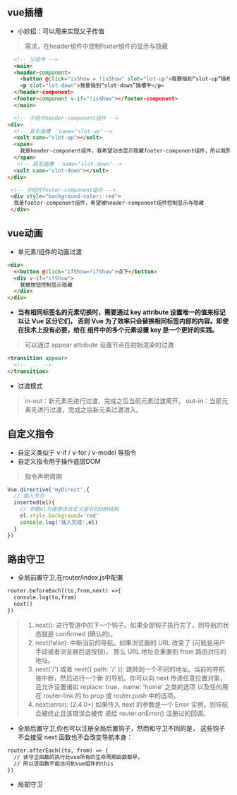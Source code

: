 ## vue插槽
* 小妙招：可以用来实现父子传值  
>需求，在header组件中控制footer组件的显示与隐藏
```html
  <!-- 父组件 -->
  <main>
  <header-component>
    <button @click="isShow = !isShow" slot="lot-up">我要插到“slot-up”插槽中</button>
    <p slot="lot-down">我要插到“slot-down”插槽中</p>
  </header-component>
  <footer-component v-if="!isShow"></footer-component>
  </main>
```
```html
  <!-- 子组件header-component组件 -->
<div>
  <!-- 具名插槽 ：name="slot-up"-->
  <solt name="slot-up"></solt>
  <span>
    我是header-component组件，我希望动态显示隐藏footer-component组件，所以我预留了插槽,来让父组件插入按钮控制
  </span>
   <!-- 具名插槽 ：name="slot-down"-->
  <solt name="slot-down"></solt>
</div>
```
```html
 <!-- 子组件footer-component组件 -->
 <div style="background-color: red">
  我是footer-component组件，希望被header-component组件控制显示与隐藏
 </div>
```

## vue动画
* 单元素/组件的动画过渡
```html
<div>
  <<button @click="ifShow=!ifShow">点下</button>  
  <div v-if="ifShow">
    我被按钮控制显示隐藏
  </div>
</div>
```
* **当有相同标签名的元素切换时，需要通过 key attribute 设置唯一的值来标记以让 Vue 区分它们，
  否则 Vue 为了效率只会替换相同标签内部的内容。即使在技术上没有必要，给在 <transition> 组件中的多个元素设置 
  key 是一个更好的实践。**
> 可以通过 appear attribute 设置节点在初始渲染的过渡
```html
<transition appear>
  <!-- ... -->
</transition>
```
* 过渡模式
>in-out：新元素先进行过渡，完成之后当前元素过渡离开。
 out-in：当前元素先进行过渡，完成之后新元素过渡进入。
## 自定义指令
* 自定义类似于 v-if / v-for / v-model 等指令
* 自定义指令用于操作底层DOM
> 指令声明周期
```javascript
Vue.directive('myDirect',{
  // 插入节点
  inserted(el){
    // 参数el为使用该自定义指令的DOM结构
    el.style.background='red'
    console.log('插入完成',el)
  }
})
```
## 路由守卫
* 全局前置守卫,在router/index.js中配置
```html
router.beforeEach((to,from,next) =>{
  console.log(to,from)
  next()
})
```
> 1. next(): 进行管道中的下一个钩子。如果全部钩子执行完了，则导航的状态就是 confirmed (确认的)。  
> 2. next(false): 中断当前的导航。如果浏览器的 URL 改变了 (可能是用户手动或者浏览器后退按钮)，
> 那么 URL 地址会重置到 from 路由对应的地址。
> 3. next('/') 或者 next({ path: '/' }): 跳转到一个不同的地址。当前的导航被中断，然后进行一个新
> 的导航。你可以向 next 传递任意位置对象，且允许设置诸如 replace: true、name: 'home' 之类的选项
> 以及任何用在 router-link 的 to prop 或 router.push 中的选项。
> 4. next(error): (2.4.0+) 如果传入 next 的参数是一个 Error 实例，则导航会被终止且该错误会被传
> 递给 router.onError() 注册过的回调。
* 全局后置守卫,你也可以注册全局后置钩子，然而和守卫不同的是，
这些钩子不会接受 next 函数也不会改变导航本身：
```html
router.afterEach((to, from) => {
  // 该守卫函数的执行比vue所有的生命周期函数都早，
  // 所以该函数不能访问到vue组件的this
})
```
* 局部守卫
```html

```